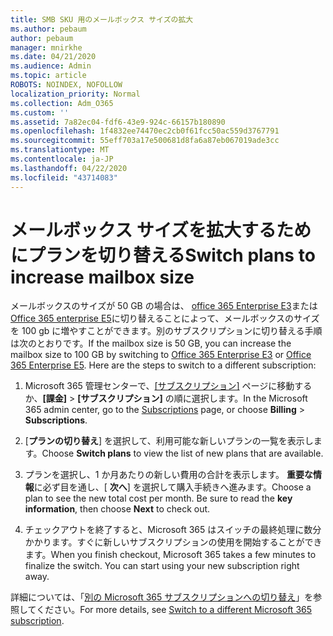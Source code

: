 ```yaml
---
title: SMB SKU 用のメールボックス サイズの拡大
ms.author: pebaum
author: pebaum
manager: mnirkhe
ms.date: 04/21/2020
ms.audience: Admin
ms.topic: article
ROBOTS: NOINDEX, NOFOLLOW
localization_priority: Normal
ms.collection: Adm_O365
ms.custom: ''
ms.assetid: 7a82ec04-fdf6-43e9-924c-66157b180890
ms.openlocfilehash: 1f4832ee74470ec2cb0f61fcc50ac559d3767791
ms.sourcegitcommit: 55eff703a17e500681d8fa6a87eb067019ade3cc
ms.translationtype: MT
ms.contentlocale: ja-JP
ms.lasthandoff: 04/22/2020
ms.locfileid: "43714083"
---
```

# <a name="switch-plans-to-increase-mailbox-size"></a><span data-ttu-id="f01f1-102">メールボックス サイズを拡大するためにプランを切り替える</span><span class="sxs-lookup"><span data-stu-id="f01f1-102">Switch plans to increase mailbox size</span></span>

<span data-ttu-id="f01f1-p101">メールボックスのサイズが 50 GB の場合は、 [office 365 Enterprise E3](https://products.office.com/business/office-365-enterprise-e3-business-software)または[Office 365 enterprise E5](https://products.office.com/business/office-365-enterprise-e5-business-software)に切り替えることによって、メールボックスのサイズを 100 gb に増やすことができます。別のサブスクリプションに切り替える手順は次のとおりです。</span><span class="sxs-lookup"><span data-stu-id="f01f1-p101">If the mailbox size is 50 GB, you can increase the mailbox size to 100 GB by switching to [Office 365 Enterprise E3](https://products.office.com/business/office-365-enterprise-e3-business-software) or [Office 365 Enterprise E5](https://products.office.com/business/office-365-enterprise-e5-business-software). Here are the steps to switch to a different subscription:</span></span>
  
1. <span data-ttu-id="f01f1-105">Microsoft 365 管理センターで、[[サブスクリプション]](https://go.microsoft.com/fwlink/p/?linkid=842054) ページに移動するか、**[課金]** \> **[サブスクリプション]** の順に選択します。</span><span class="sxs-lookup"><span data-stu-id="f01f1-105">In the Microsoft 365 admin center, go to the [Subscriptions](https://go.microsoft.com/fwlink/p/?linkid=842054) page, or choose **Billing** \> **Subscriptions**.</span></span>
    
2. <span data-ttu-id="f01f1-106">[**プランの切り替え**] を選択して、利用可能な新しいプランの一覧を表示します。</span><span class="sxs-lookup"><span data-stu-id="f01f1-106">Choose **Switch plans** to view the list of new plans that are available.</span></span> 
    
3. <span data-ttu-id="f01f1-p102">プランを選択し、1 か月あたりの新しい費用の合計を表示します。 **重要な情報**に必ず目を通し、[ **次へ**] を選択して購入手続きへ進みます。</span><span class="sxs-lookup"><span data-stu-id="f01f1-p102">Choose a plan to see the new total cost per month. Be sure to read the **key information**, then choose **Next** to check out.</span></span> 
    
4. <span data-ttu-id="f01f1-p103">チェックアウトを終了すると、Microsoft 365 はスイッチの最終処理に数分かかります。すぐに新しいサブスクリプションの使用を開始することができます。</span><span class="sxs-lookup"><span data-stu-id="f01f1-p103">When you finish checkout, Microsoft 365 takes a few minutes to finalize the switch. You can start using your new subscription right away.</span></span>
    
<span data-ttu-id="f01f1-111">詳細については、「[別の Microsoft 365 サブスクリプションへの切り替え](https://docs.microsoft.com/office365/admin/subscriptions-and-billing/switch-to-a-different-plan)」を参照してください。</span><span class="sxs-lookup"><span data-stu-id="f01f1-111">For more details, see [Switch to a different Microsoft 365 subscription](https://docs.microsoft.com/office365/admin/subscriptions-and-billing/switch-to-a-different-plan).</span></span>
  

